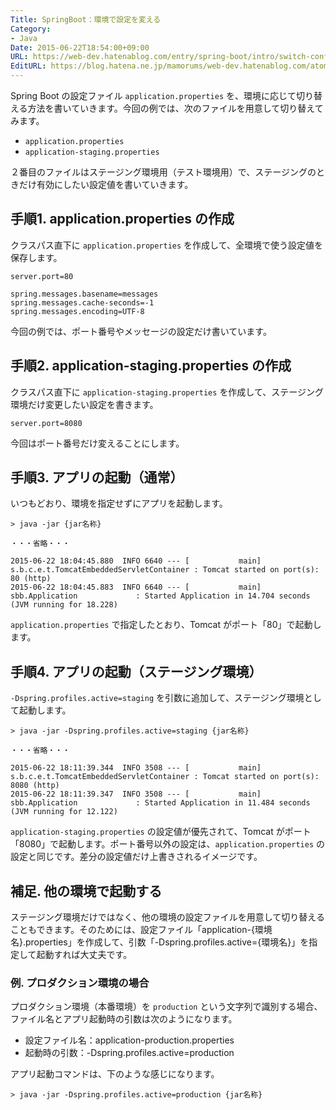 ```yaml
---
Title: SpringBoot：環境で設定を変える
Category:
- Java
Date: 2015-06-22T18:54:00+09:00
URL: https://web-dev.hatenablog.com/entry/spring-boot/intro/switch-config
EditURL: https://blog.hatena.ne.jp/mamorums/web-dev.hatenablog.com/atom/entry/10328749687179614863
---
```


Spring Boot の設定ファイル `application.properties` を、環境に応じて切り替える方法を書いていきます。今回の例では、次のファイルを用意して切り替えてみます。

- `application.properties`
- `application-staging.properties` 

２番目のファイルはステージング環境用（テスト環境用）で、ステージングのときだけ有効にしたい設定値を書いていきます。


## 手順1. application.properties の作成
クラスパス直下に `application.properties` を作成して、全環境で使う設定値を保存します。

```
server.port=80

spring.messages.basename=messages
spring.messages.cache-seconds=-1
spring.messages.encoding=UTF-8
```

今回の例では、ポート番号やメッセージの設定だけ書いています。


## 手順2. application-staging.properties の作成
クラスパス直下に `application-staging.properties` を作成して、ステージング環境だけ変更したい設定を書きます。

```
server.port=8080
```

今回はポート番号だけ変えることにします。


## 手順3. アプリの起動（通常）
いつもどおり、環境を指定せずにアプリを起動します。

```
> java -jar {jar名称}

・・・省略・・・

2015-06-22 18:04:45.880  INFO 6640 --- [           main] s.b.c.e.t.TomcatEmbeddedServletContainer : Tomcat started on port(s): 80 (http)
2015-06-22 18:04:45.883  INFO 6640 --- [           main] sbb.Application             : Started Application in 14.704 seconds (JVM running for 18.228)
```

`application.properties` で指定したとおり、Tomcat がポート「80」で起動します。


## 手順4. アプリの起動（ステージング環境）
`-Dspring.profiles.active=staging` を引数に追加して、ステージング環境として起動します。

```
> java -jar -Dspring.profiles.active=staging {jar名称}

・・・省略・・・

2015-06-22 18:11:39.344  INFO 3508 --- [           main] s.b.c.e.t.TomcatEmbeddedServletContainer : Tomcat started on port(s): 8080 (http)
2015-06-22 18:11:39.347  INFO 3508 --- [           main] sbb.Application             : Started Application in 11.484 seconds (JVM running for 12.122)
```

`application-staging.properties` の設定値が優先されて、Tomcat がポート「8080」で起動します。ポート番号以外の設定は、`application.properties` の設定と同じです。差分の設定値だけ上書きされるイメージです。


## 補足. 他の環境で起動する
ステージング環境だけではなく、他の環境の設定ファイルを用意して切り替えることもできます。そのためには、設定ファイル「application-{環境名}.properties」を作成して、引数「-Dspring.profiles.active={環境名}」を指定して起動すれば大丈夫です。


### 例. プロダクション環境の場合
プロダクション環境（本番環境）を `production` という文字列で識別する場合、ファイル名とアプリ起動時の引数は次のようになります。

- 設定ファイル名：application-production.properties
- 起動時の引数：-Dspring.profiles.active=production

アプリ起動コマンドは、下のような感じになります。

```
> java -jar -Dspring.profiles.active=production {jar名称}
```
